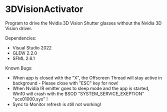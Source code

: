 # 3DVisionActivator
Program to drive the Nvidia 3D Vision Shutter glasses without the Nvidia 3D Vision driver.

Dependencies:
- Visual Studio 2022
- GLEW 2.2.0
- SFML 2.6.1

Known Bugs:
- When app is closed with the "X", the Offscreen Thread will stay active in background - Please close with "ESC" key for now!
- When Nvidia IR emitter goes to sleep mode and the app is started, Win10 will crash with the BSOD "SYSTEM_SERVICE_EXEPTION" "ucx01000.sys" !
- Sync to Monitor refresh is still not working!
